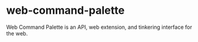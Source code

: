 # web-command-palette
Web Command Palette is an API, web extension, and tinkering interface for the web.
